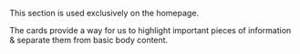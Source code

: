 This section is used exclusively on the homepage.


The cards provide a way for us to highlight important pieces of information & separate them from basic body content.
